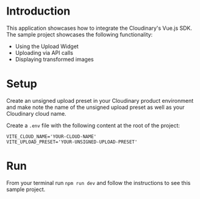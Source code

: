 # Introduction
This application showcases how to integrate the Cloudinary's Vue.js SDK. The sample project showcases the following functionality:

* Using the Upload Widget
* Uploading via API calls
* Displaying transformed images

# Setup

Create an unsigned upload preset in your Cloudinary product environment and make note the name of the unsigned upload preset as well as your Cloudinary cloud name.

Create a `.env` file with the following content at the root of the project:

```
VITE_CLOUD_NAME='YOUR-CLOUD-NAME'
VITE_UPLOAD_PRESET='YOUR-UNSIGNED-UPLOAD-PRESET'
```

# Run

From your terminal run `npm run dev` and follow the instructions to see this sample project.
